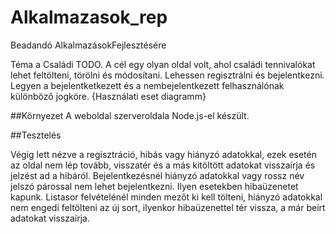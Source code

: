# Alkalmazasok_rep
Beadandó AlkalmazásokFejlesztésére

Téma a Családi TODO. A cél egy olyan oldal volt, ahol családi tennivalókat lehet feltölteni, törölni és módosítani.
Lehessen regisztrálni és bejelentkezni. Legyen a bejelentketkezett és a nembejelentkezett felhasználónak különböző jogköre.
 {Használati eset diagramm}


##Környezet 
A weboldal szerveroldala Node.js-el készült.
 
##Tesztelés
 
Végig lett nézve a regisztráció, hibás vagy hiányzó adatokkal, ezek esetén az oldal nem lép tovább, visszatér és a más kitöltött adatokat visszaírja és jelzést ad a hibáról.
Bejelentkezésnél hiányzó adatokkal vagy rossz név jelszó párossal nem lehet bejelentkezni. Ilyen esetekben hibaüzenetet kapunk. 
Listasor felvételénél minden mezőt ki kell tölteni, hiányzó adatokkal nem engedi feltölteni az új sort, ilyenkor hibaüzenettel tér vissza, a már beírt adatokat visszaírja.
